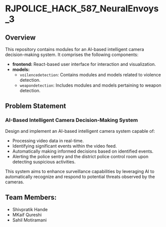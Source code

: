# RJPOLICE_HACK_587_NeuralEnvoys_3

## Overview

This repository contains modules for an AI-based intelligent camera decision-making system. It comprises the following components:

- **frontend:** React-based user interface for interaction and visualization.
- **models:**
  - `voilencedetection`: Contains modules and models related to violence detection.
  - `weapondetection`: Includes modules and models pertaining to weapon detection.

## Problem Statement

### AI-Based Intelligent Camera Decision-Making System

Design and implement an AI-based intelligent camera system capable of:
- Processing video data in real-time.
- Identifying significant events within the video feed.
- Automatically making informed decisions based on identified events.
- Alerting the police sentry and the district police control room upon detecting suspicious activities.

This system aims to enhance surveillance capabilities by leveraging AI to automatically recognize and respond to potential threats observed by the cameras.

## Team Members:
  - Shivpratik Hande
  - MKaif Qureshi
  - Sahil Motiramani


